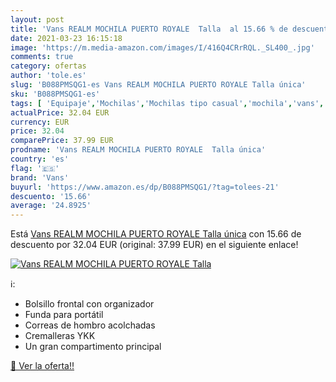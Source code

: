 ```yaml
---
layout: post
title: 'Vans REALM MOCHILA PUERTO ROYALE  Talla  al 15.66 % de descuento'
date: 2021-03-23 16:15:18
image: 'https://m.media-amazon.com/images/I/416Q4CRrRQL._SL400_.jpg'
comments: true
category: ofertas
author: 'tole.es'
slug: 'B088PMSQG1-es Vans REALM MOCHILA PUERTO ROYALE Talla única'
sku: 'B088PMSQG1-es'
tags: [ 'Equipaje','Mochilas','Mochilas tipo casual','mochila','vans', ]
actualPrice: 32.04 EUR
currency: EUR
price: 32.04
comparePrice: 37.99 EUR
prodname: 'Vans REALM MOCHILA PUERTO ROYALE  Talla única'
country: 'es'
flag: '🇪🇸'
brand: 'Vans'
buyurl: 'https://www.amazon.es/dp/B088PMSQG1/?tag=tolees-21'
descuento: '15.66'
average: '24.8925'
---
```


Está [Vans REALM MOCHILA PUERTO ROYALE  Talla única](https://www.amazon.es/dp/B088PMSQG1/?tag=tolees-21) con 15.66 de descuento por 32.04 EUR (original: 37.99 EUR) en el siguiente enlace!

[![Vans REALM MOCHILA PUERTO ROYALE  Talla ](https://m.media-amazon.com/images/I/416Q4CRrRQL._SL400_.jpg)](https://www.amazon.es/dp/B088PMSQG1/?tag=tolees-21)

ℹ️:

- Bolsillo frontal con organizador
- Funda para portátil
- Correas de hombro acolchadas
- Cremalleras YKK
- Un gran compartimento principal

[🛒 Ver la oferta!!](https://www.amazon.es/dp/B088PMSQG1/?tag=tolees-21)
